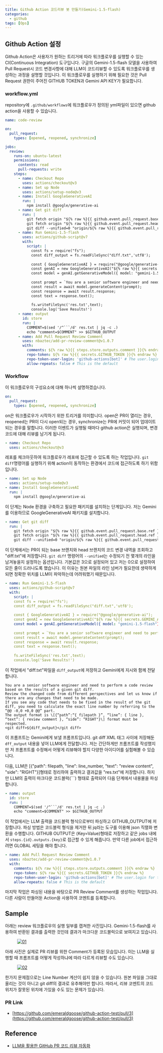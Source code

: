 ```yaml
---
title: Github Action 코드리뷰 봇 만들기(Gemini-1.5-flash)
categories:
  - github
tags: [Ops]
---
```

## Github Action 설정
Github Action은 사용자가 원하는 트리거에 따라 워크플로우를 실행할 수 있는 CI(Continuous Integration) 도구입니다. 구글의 Gemini-1.5-flash 모델을 사용하여 Pull Request시 코드 변경사항에 대해 LLM이 코드리뷰할 수 있도록 워크플로우를 생성하는 과정을 설명할 것입니다. 이 워크플로우를 실행하기 위해 필요한 것은 Pull Request 권한이 주어진 GITHUB TOKEN과 Gemini API KEY가 필요합니다.

### workflow.yml
repository에 `.github/workflows`에 워크플로우가 정의된 yml파일이 있으면 github action을 사용할 수 있습니다.
```yaml
name: code-review

on:
  pull_request:
    types: [opened, reopened, synchronize]

jobs:
  review:
    runs-on: ubuntu-latest
    permissions:
      contents: read
      pull-requests: write
    steps:
      - name: Checkout Repo
        uses: actions/checkout@v3
      - name: Set up Node
        uses: actions/setup-node@v3
      - name: Install GoogleGenerativeAI
        run: |
          npm install @google/generative-ai
      - name: Get git diff
        run: |
          git fetch origin "${% raw %}{{ github.event.pull_request.base.ref }}{% endraw %}"
          git fetch origin "${% raw %}{{ github.event.pull_request.head.ref }}{% endraw %}"
          git diff --unified=0 "origin/${% raw %}{{ github.event.pull_request.base.ref }}{% endraw %}" > "diff.txt"
      - name: Run Gemini-1.5-flash
        uses: actions/github-script@v7
        with:
          script: |
            const fs = require("fs");
            const diff_output = fs.readFileSync("diff.txt",'utf8');
            
            const { GoogleGenerativeAI } = require("@google/generative-ai");
            const genAI = new GoogleGenerativeAI("${% raw %}{{ secrets.GEMINI_API_KEY }}{% endraw %}");
            const model = genAI.getGenerativeModel({ model: "gemini-1.5-flash"});
            
            const prompt = `You are a senior software engineer and need to perform a code review based on the results of a given git diff. Review the changed code from different perspectives and let us know if there are any changes that need to be made. If you see any code that needs to be fixed in the result of the git diff, you need to calculate the exact line number by referring to the “@@ -0,0 +0,0 @@” part. The output format is \[{“path”:“{ filepath }”, “line”: { line }, “text”: { review comment }, “side”: “RIGHT"}\] format must be respected.\n<git diff>${diff_output}</git diff>`;
            const result = await model.generateContent(prompt);
            const response = await result.response;
            const text = response.text();
            
            fs.writeFileSync('res.txt',text);
            console.log('Save Results!')
      - name: output
        id: store
        run: |
          COMMENT=$(sed '/^```/d' res.txt | jq -c .)
          echo "comment=$COMMENT" >> $GITHUB_OUTPUT
      - name: Add Pull Request Review Comment
        uses: nbaztec/add-pr-review-comment@v1.0.7
        with:
          comments: ${% raw %}{{ steps.store.outputs.comment }}{% endraw %}
          repo-token: ${% raw %}{{ secrets.GITHUB_TOKEN }}{% endraw %}
          repo-token-user-login: 'github-actions[bot]' # The user.login for temporary GitHub tokens
          allow-repeats: false # This is the default
```

### Workflow
이 워크플로우의 구성요소에 대해 하나씩 설명하겠습니다.

```yaml
on:
  pull_request:
    types: [opened, reopened, synchronize]
```
on은 워크플로우가 시작하기 위한 트리거를 의미합니다. open은 PR이 열리는 경우, reopened는 PR이 다시 open되는 경우, synchronize는 PR에 커밋이 되어 업데이트 되는 경우를 말합니다. 이러한 이벤트가 실행될 때마다 github action은 실행되며, 변경 코드에 대해 리뷰를 남기게 됩니다.

```yaml
- name: Checkout Repo
  uses: actions/checkout@v3
```
레포를 체크아웃하여 워크플로우가 레포에 접근할 수 있도록 하는 작업입니다. `git diff`명령어를 실행하기 위해 action이 동작하는 환경에서 코드에 접근하도록 하기 위함입니다.

```yaml
- name: Set up Node
  uses: actions/setup-node@v3
- name: Install GoogleGenerativeAI
  run: |
    npm install @google/generative-ai
```
이 단계는 Node 환경을 구축하고 필요한 패키지를 설치하는 단계입니다. 저는 Gemini를 이용하므로 GoogleGenerativeAI 패키지를 설치합니다.

```yaml
- name: Get git diff
  run: |
    git fetch origin "${% raw %}{{ github.event.pull_request.base.ref }}{% endraw %}"
    git fetch origin "${% raw %}{{ github.event.pull_request.head.ref }}{% endraw %}"
    git diff --unified=0 "origin/${% raw %}{{ github.event.pull_request.base.ref }}{% endraw %}" > "diff.txt"
```
이 단계에서는 PR이 되는 base 브랜치와 head 브랜치의 코드 변경 내역을 조회하고 "diff.txt"에 저장합니다. `git diff` 명령어의 `--unified`는 수정되기 전 몇개의 라인을 남겨놓을지 설정하는 옵션입니다. 기본값은 3으로 설정되어 있고 저는 0으로 설정하여 모든 줄이 드러나도록 했습니다. 이 이유는 원본 파일의 라인 넘버가 필요한데 생략하게 되면 정확한 위치를 LLM이 파악하는데 어려워했기 때문입니다.

```yaml
- name: Run Gemini-1.5-flash
  uses: actions/github-script@v7
  with:
    script: |
    const fs = require("fs");
    const diff_output = fs.readFileSync("diff.txt",'utf8');
    
    const { GoogleGenerativeAI } = require("@google/generative-ai");
    const genAI = new GoogleGenerativeAI("${% raw %}{{ secrets.GEMINI_API_KEY }}{% endraw %}");
    const model = genAI.getGenerativeModel({ model: "gemini-1.5-flash"});
    
    const prompt = `You are a senior software engineer and need to perform a code review based on the results of a given git diff. Review the changed code from different perspectives and let us know if there are any changes that need to be made. If you see any code that needs to be fixed in the result of the git diff, you need to calculate the exact line number by referring to the “@@ -0,0 +0,0 @@” part. The output format is \[{“path”:“{ filepath }”, “line”: { line }, “text”: { review comment }, “side”: “RIGHT"}\] format must be respected.\n<git diff>${diff_output}</git diff>`;
    const result = await model.generateContent(prompt);
    const response = await result.response;
    const text = response.text();
    
    fs.writeFileSync('res.txt',text);
    console.log('Save Results!')
```
이 작업에서 "diff.txt"파일을 `diff_output`에 저장하고 Gemini에게 지시와 함께 전달합니다. 

```
You are a senior software engineer and need to perform a code review based on the results of a given git diff. 
Review the changed code from different perspectives and let us know if there are any changes that need to be made. 
If you see any code that needs to be fixed in the result of the git diff, you need to calculate the exact line number by referring to the “@@ -0,0 +0,0 @@” part. 
The output format is \[{“path”:“{ filepath }”, “line”: { line }, “text”: { review comment }, “side”: “RIGHT"}\] format must be respected.
<git diff>${diff_output}</git diff>
```
이 프롬프트는 Gemini에게 보낼 프롬프트입니다. git diff XML 태그 사이에 저장해둔 `dff_output` 내용을 넣어 LLM에게 전달합니다. 저는 간단하게만 프롬프트를 작성했지만 저 프롬프트를 수정해서 어떻게 리뷰해야 할지 다양한 아이디어를 실험해볼 수 있습니다.

다음, LLM은 [{"path": filepath, "line": line_number, "text": "review content", "side": "RIGHT"}]형태로 정리하여 출력하고 결과값을 "res.txt"에 저장합니다. 하지만 LLM의 출력이 마크다운 코드블럭(```) 형태로 출력되어 다음 단계에서 내용물을 파싱합니다.

```yaml
- name: output
  id: store
  run: |
    COMMENT=$(sed '/^```/d' res.txt | jq -c .)
    echo "comment=$COMMENT" >> $GITHUB_OUTPUT
```
이 작업에서는 LLM 출력을 코드블럭 형식으로부터 파싱하고 GITHUB_OUTPUT에 저장합니다. 파싱 방법은 코드블럭 형식을 제거한 뒤 jq라는 도구를 이용해 json 직렬화 변환을 수행합니다. GITHUB OUTPUT은 (Key=Value)형태로 저장하고 같은 jobs 내에서 `steps.{id}.outputs.{key}`로 접근할 수 있게 해줍니다. 만약 다른 job에서 접근하려면 GLOBAL 세팅을 해야 합니다.

```yaml
- name: Add Pull Request Review Comment
  uses: nbaztec/add-pr-review-comment@v1.0.7
  with:
    comments: ${% raw %}{{ steps.store.outputs.comment }}{% endraw %}
    repo-token: ${% raw %}{{ secrets.GITHUB_TOKEN }}{% endraw %}
    repo-token-user-login: 'github-actions[bot]' # The user.login for temporary GitHub tokens
    allow-repeats: false # This is the default
```
마지막 작업은 파싱된 내용을 바탕으로 PR Review Comment를 생성하는 작업입니다. 다른 사람이 만들어둔 Action을 사용하여 코멘트를 등록합니다.

## Sample
아래는 review 워크플로우의 실행 일부를 캡쳐한 사진입니다. Gemini-1.5-flash를 사용하여 반환된 결과를 출력한 것인데 결과가 마크다운 코드블럭으로 보여지고 있습니다.
<figure>
  <a href="https://1drv.ms/i/s!AoC6BbMk0S9Qm369AZoebGqnqsyD?embed=1&width=1631&height=1094" data-lightbox="gallery">
    <img src="https://1drv.ms/i/s!AoC6BbMk0S9Qm369AZoebGqnqsyD?embed=1&width=1631&height=1094" alt="01">
  </a>
</figure>

아래 사진은 실제로 PR 리뷰를 위한 Comment가 등록된 모습입니다. 이는 LLM을 실행할 때 프롬프트를 어떻게 작성하냐에 따라 다르게 리뷰할 수도 있습니다.
<figure>
  <a href="https://1drv.ms/i/s!AoC6BbMk0S9Qm30-fNFY1PqDL6DL?embed=1&width=928&height=451" data-lightbox="gallery">
    <img src="https://1drv.ms/i/s!AoC6BbMk0S9Qm30-fNFY1PqDL6DL?embed=1&width=928&height=451" alt="02">
  </a>
</figure>

한가지 문제점으로는 Line Number 계산이 쉽지 않을 수 있습니다. 원본 파일을 그대로 올리는 것이 아니고 git diff의 결과로 유추해야만 합니다. 따라서, 리뷰 코멘트의 코드 위치가 잘못된 위치에 가있을 수도 있는 문제가 있습니다.

### PR Link
- [https://github.com/emeraldgoose/github-action-test/pull/3](https://github.com/emeraldgoose/github-action-test/pull/3)

## Reference
- [LLM을 활용한 GitHub PR 코드 리뷰 자동화](https://jjaegii.tistory.com/32)